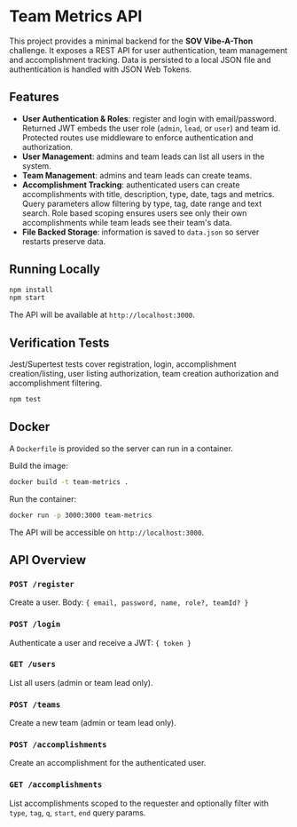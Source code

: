 # Team Metrics API

This project provides a minimal backend for the **SOV Vibe-A-Thon** challenge. It exposes a REST API for user authentication, team management and accomplishment tracking. Data is persisted to a local JSON file and authentication is handled with JSON Web Tokens.

## Features

- **User Authentication & Roles**: register and login with email/password. Returned JWT embeds the user role (`admin`, `lead`, or `user`) and team id. Protected routes use middleware to enforce authentication and authorization.
- **User Management**: admins and team leads can list all users in the system.
- **Team Management**: admins and team leads can create teams.
- **Accomplishment Tracking**: authenticated users can create accomplishments with title, description, type, date, tags and metrics. Query parameters allow filtering by type, tag, date range and text search. Role based scoping ensures users see only their own accomplishments while team leads see their team's data.
- **File Backed Storage**: information is saved to `data.json` so server restarts preserve data.

## Running Locally

```bash
npm install
npm start
```

The API will be available at `http://localhost:3000`.

## Verification Tests

Jest/Supertest tests cover registration, login, accomplishment creation/listing, user listing authorization, team creation authorization and accomplishment filtering.

```bash
npm test
```

## Docker

A `Dockerfile` is provided so the server can run in a container.

Build the image:

```bash
docker build -t team-metrics .
```

Run the container:

```bash
docker run -p 3000:3000 team-metrics
```

The API will be accessible on `http://localhost:3000`.

## API Overview

### `POST /register`
Create a user. Body: `{ email, password, name, role?, teamId? }`

### `POST /login`
Authenticate a user and receive a JWT: `{ token }`

### `GET /users`
List all users (admin or team lead only).

### `POST /teams`
Create a new team (admin or team lead only).

### `POST /accomplishments`
Create an accomplishment for the authenticated user.

### `GET /accomplishments`
List accomplishments scoped to the requester and optionally filter with `type`, `tag`, `q`, `start`, `end` query params.

